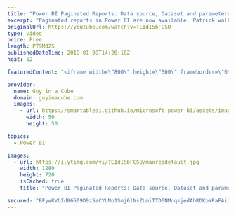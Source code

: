 ```yaml
---
title: "Power BI Paginated Reports: Data source, Dataset and parameters"
excerpt: "Paginated reports in Power BI are now available. Patrick walks you through how to get started with a paginated report using Report Builder. In this video, he starts off with how to create an embedded data source, a dataset, and parameters.  To download Report Builder, check out this link: https://guyinacu.be/reportbuilder"
originalUrl: https://youtube.com/watch?v=TEIdI5bFCSU
type: video
price: Free
length: PT9M32S
publishedDateTime: 2019-01-09T14:20:10Z
heat: 52

featuredContent: "<iframe width=\"800\" height=\"500\" frameborder=\"0\" src=\"https://www.youtube.com/embed/TEIdI5bFCSU\" allow=\"accelerometer; autoplay; encrypted-media; gyroscope; picture-in-picture\" allowfullscreen></iframe>"

provider:
  name: Guy in a Cube
  domain: guyinacube.com
  images:
    - url: https://smartableai.github.io/microsoft-power-bi/assets/images/organizations/guyinacube.com-50x50.jpg
      width: 50
      height: 50

topics:
  - Power BI

images:
  - url: https://i.ytimg.com/vi/TEIdI5bFCSU/maxresdefault.jpg
    width: 1280
    height: 720
    isCached: true
    title: "Power BI Paginated Reports: Data source, Dataset and parameters"

secured: "BFywKVbId86509D9zSeCYLNo1Smj6lNsZLmiTTD6NMcqsjedAhRDKpYPaFAiiSzHz9g7oCAziLuVLJhdyUPu9ddcOQ6coOlkVN/F3B2PnFCFrBbB10g2oRMzS6F3maBBKX6OYAhN7B9yU85VURpL6+CmfipO3Ud5vC+ZpIG0wERZR154ICQgLOiJCd//3Nh7UdTy+B71lI7RjRO2cvGd++BRCFiYi+A/qWQfdVgTzoYs7o8xYusDcvpBtjYwVYL0OeDah3ZhL6w8nLD3VIHc3pEmxuf2HhQaoStKAdajOCsXqGL4m3Uj5znYyk7z+AgBs84PipSfPtrYDBGo0w54//Lhk9svm1HSCPAhHjwbOWf7qn73n7rhKb0uYxgdrSjTrJ3LY8sP8lLeP3i9w95nAg==;sIkWKXJB1Nbvhgx5f9QAuQ=="
---
```


